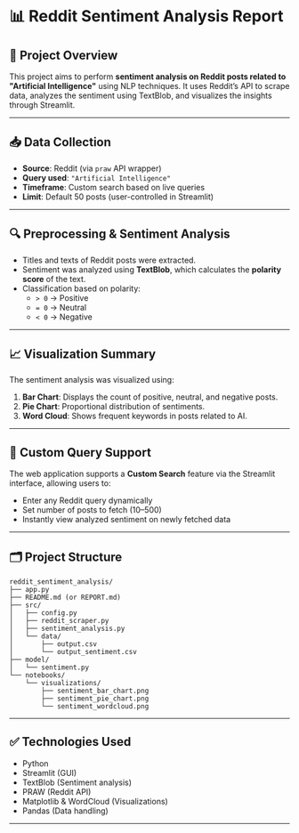 
# 📊 Reddit Sentiment Analysis Report

## 📌 Project Overview

This project aims to perform **sentiment analysis on Reddit posts related to "Artificial Intelligence"** using NLP techniques. It uses Reddit’s API to scrape data, analyzes the sentiment using TextBlob, and visualizes the insights through Streamlit.

---

## 📥 Data Collection

- **Source**: Reddit (via `praw` API wrapper)
- **Query used**: `"Artificial Intelligence"`
- **Timeframe**: Custom search based on live queries
- **Limit**: Default 50 posts (user-controlled in Streamlit)

---

## 🔍 Preprocessing & Sentiment Analysis

- Titles and texts of Reddit posts were extracted.
- Sentiment was analyzed using **TextBlob**, which calculates the **polarity score** of the text.
- Classification based on polarity:
  - `> 0` → Positive 
  - `= 0` → Neutral 
  - `< 0` → Negative 

---

## 📈 Visualization Summary

The sentiment analysis was visualized using:

1. **Bar Chart**: Displays the count of positive, neutral, and negative posts.
2. **Pie Chart**: Proportional distribution of sentiments.
3. **Word Cloud**: Shows frequent keywords in posts related to AI.

---

## 📌 Custom Query Support

The web application supports a **Custom Search** feature via the Streamlit interface, allowing users to:

- Enter any Reddit query dynamically
- Set number of posts to fetch (10–500)
- Instantly view analyzed sentiment on newly fetched data

---

## 🗂️ Project Structure

```
reddit_sentiment_analysis/
├── app.py
├── README.md (or REPORT.md)
├── src/
│   ├── config.py
│   ├── reddit_scraper.py
│   ├── sentiment_analysis.py
│   └── data/
│       ├── output.csv
│       └── output_sentiment.csv
├── model/
│   └── sentiment.py
└── notebooks/
    └── visualizations/
        ├── sentiment_bar_chart.png
        ├── sentiment_pie_chart.png
        └── sentiment_wordcloud.png
```

---

## ✅ Technologies Used

- Python
- Streamlit (GUI)
- TextBlob (Sentiment analysis)
- PRAW (Reddit API)
- Matplotlib & WordCloud (Visualizations)
- Pandas (Data handling)

---

